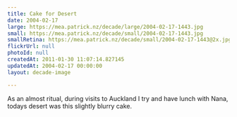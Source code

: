 ```yaml
---
title: Cake for Desert
date: 2004-02-17
large: https://mea.patrick.nz/decade/large/2004-02-17-1443.jpg
small: https://mea.patrick.nz/decade/small/2004-02-17-1443.jpg
smallRetina: https://mea.patrick.nz/decade/small/2004-02-17-1443@2x.jpg
flickrUrl: null
photoId: null
createdAt: 2011-01-30 11:07:14.827145
updatedAt: 2004-02-17 00:00:00
layout: decade-image

---
```

As an almost ritual, during visits to Auckland I try and have lunch with Nana, todays desert was this slightly blurry cake.
